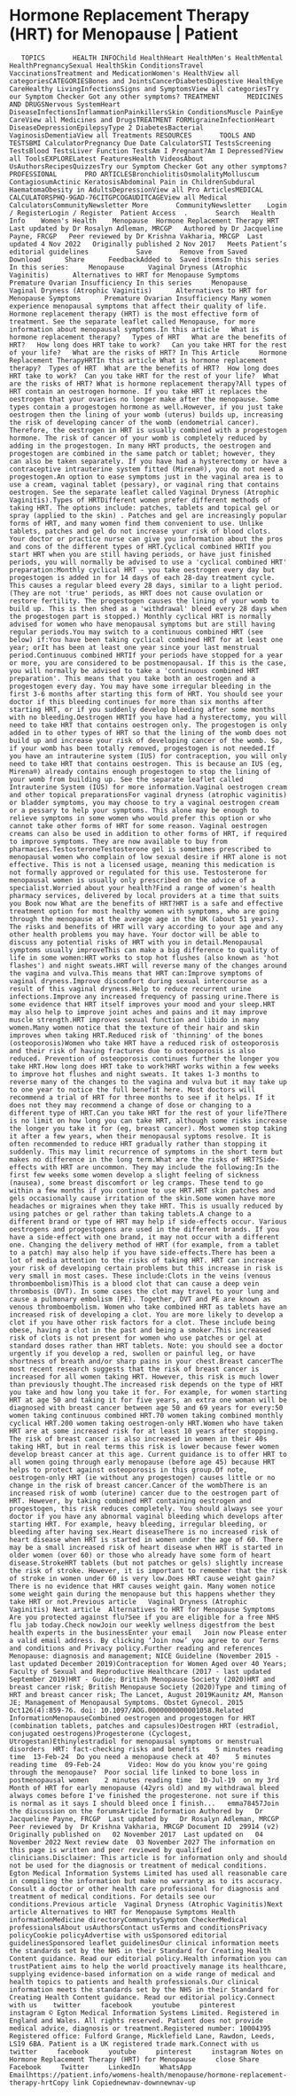 # Hormone Replacement Therapy (HRT) for Menopause | Patient

       TOPICS       HEALTH INFOChild HealthHeart HealthMen's HealthMental HealthPregnancySexual HealthSkin ConditionsTravel VaccinationsTreatment and MedicationWomen's HealthView all categoriesCATEGORIESBones and JointsCancerDiabetesDigestive HealthEye CareHealthy LivingInfectionsSigns and SymptomsView all categoriesTry our Symptom Checker Got any other symptoms? TREATMENT       MEDICINES AND DRUGSNervous SystemHeart DiseaseInfectionsInflammationPainkillersSkin ConditionsMuscle PainEye CareView all Medicines and DrugsTREATMENT FORMigraineInfectionHeart DiseaseDepressionEpilepsyType 2 DiabetesBacterial VaginosisDementiaView all Treatments RESOURCES       TOOLS AND TESTSBMI CalculatorPregnancy Due Date CalculatorSTI TestsScreening TestsBlood TestsLiver Function TestsAm I Pregnant?Am I Depressed?View all ToolsEXPLORELatest FeaturesHealth VideosAbout UsAuthorsRecipesQuizzesTry our Symptom Checker Got any other symptoms? PROFESSIONAL       PRO ARTICLESBronchiolitisOsmolalityMolluscum ContagiosumActinic KeratosisAbdominal Pain in ChildrenSubdural HaematomaObesity in AdultsDepressionView all Pro ArticlesMEDICAL CALCULATORSPHQ-9GAD-76CITGPCOGAUDITCAGEView all Medical CalculatorsCommunityNewsletter More       CommunityNewsletter    Login / RegisterLogin / Register  Patient Access  .       Search   Health Info    Women's Health    Menopause  Hormone Replacement Therapy HRT Last updated by Dr Rosalyn Adleman, MRCGP   Authored by Dr Jacqueline Payne, FRCGP   Peer reviewed by Dr Krishna Vakharia, MRCGP  Last updated 4 Nov 2022   Originally published 2 Nov 2017   Meets Patient’s editorial guidelines            Save       Remove from Saved       Download      Share      FeedbackAdded to  Saved itemsIn this series    In this series:     Menopause      Vaginal Dryness (Atrophic Vaginitis)      Alternatives to HRT for Menopause Symptoms      Premature Ovarian Insufficiency In this series     Menopause      Vaginal Dryness (Atrophic Vaginitis)      Alternatives to HRT for Menopause Symptoms      Premature Ovarian Insufficiency Many women experience menopausal symptoms that affect their quality of life. Hormone replacement therapy (HRT) is the most effective form of treatment. See the separate leaflet called Menopause, for more information about menopausal symptoms.In this article   What is hormone replacement therapy?   Types of HRT   What are the benefits of HRT?   How long does HRT take to work?   Can you take HRT for the rest of your life?   What are the risks of HRT? In This Article     Hormone Replacement TherapyHRTIn this article What is hormone replacement therapy?  Types of HRT  What are the benefits of HRT?  How long does HRT take to work?  Can you take HRT for the rest of your life?  What are the risks of HRT? What is hormone replacement therapy?All types of HRT contain an oestrogen hormone. If you take HRT it replaces the oestrogen that your ovaries no longer make after the menopause. Some types contain a progestogen hormone as well.However, if you just take oestrogen then the lining of your womb (uterus) builds up, increasing the risk of developing cancer of the womb (endometrial cancer). Therefore, the oestrogen in HRT is usually combined with a progestogen hormone. The risk of cancer of your womb is completely reduced by adding in the progestogen. In many HRT products, the oestrogen and progestogen are combined in the same patch or tablet; however, they can also be taken separately. If you have had a hysterectomy or have a contraceptive intrauterine system fitted (Mirena®), you do not need a progestogen.An option to ease symptoms just in the vaginal area is to use a cream, vaginal tablet (pessary), or vaginal ring that contains oestrogen. See the separate leaflet called Vaginal Dryness (Atrophic Vaginitis).Types of HRTDifferent women prefer different methods of taking HRT. The options include: patches, tablets and topical gel or spray (applied to the skin) . Patches and gel are increasingly popular forms of HRT, and many women find them convenient to use. Unlike tablets, patches and gel do not increase your risk of blood clots. Your doctor or practice nurse can give you information about the pros and cons of the different types of HRT.Cyclical combined HRTIf you start HRT when you are still having periods, or have just finished periods, you will normally be advised to use a 'cyclical combined HRT' preparation:Monthly cyclical HRT - you take oestrogen every day but progestogen is added in for 14 days of each 28-day treatment cycle. This causes a regular bleed every 28 days, similar to a light period. (They are not 'true' periods, as HRT does not cause ovulation or restore fertility. The progestogen causes the lining of your womb to build up. This is then shed as a 'withdrawal' bleed every 28 days when the progestogen part is stopped.) Monthly cyclical HRT is normally advised for women who have menopausal symptoms but are still having regular periods.You may switch to a continuous combined HRT (see below) if:You have been taking cyclical combined HRT for at least one year; orIt has been at least one year since your last menstrual period.Continuous combined HRTIf your periods have stopped for a year or more, you are considered to be postmenopausal. If this is the case, you will normally be advised to take a 'continuous combined HRT preparation'. This means that you take both an oestrogen and a progestogen every day. You may have some irregular bleeding in the first 3-6 months after starting this form of HRT. You should see your doctor if this bleeding continues for more than six months after starting HRT, or if you suddenly develop bleeding after some months with no bleeding.Oestrogen HRTIf you have had a hysterectomy, you will need to take HRT that contains oestrogen only. The progestogen is only added in to other types of HRT so that the lining of the womb does not build up and increase your risk of developing cancer of the womb. So, if your womb has been totally removed, progestogen is not needed.If you have an intrauterine system (IUS) for contraception, you will only need to take HRT that contains oestrogen. This is because an IUS (eg, Mirena®) already contains enough progestogen to stop the lining of your womb from building up. See the separate leaflet called Intrauterine System (IUS) for more information.Vaginal oestrogen cream and other topical preparationsFor vaginal dryness (atrophic vaginitis) or bladder symptoms, you may choose to try a vaginal oestrogen cream or a pessary to help your symptoms. This alone may be enough to relieve symptoms in some women who would prefer this option or who cannot take other forms of HRT for some reason. Vaginal oestrogen creams can also be used in addition to other forms of HRT, if required to improve symptoms. They are now available to buy from pharmacies.TestosteroneTestosterone gel is sometimes prescribed to menopausal women who complain of low sexual desire if HRT alone is not effective. This is not a licensed usage, meaning this medication is not formally approved or regulated for this use. Testosterone for menopausal women is usually only prescribed on the advice of a specialist.Worried about your health?Find a range of women's health pharmacy services, delivered by local providers at a time that suits you Book now What are the benefits of HRT?HRT is a safe and effective treatment option for most healthy women with symptoms, who are going through the menopause at the average age in the UK (about 51 years). The risks and benefits of HRT will vary according to your age and any other health problems you may have. Your doctor will be able to discuss any potential risks of HRT with you in detail.Menopausal symptoms usually improveThis can make a big difference to quality of life in some women:HRT works to stop hot flushes (also known as 'hot flashes') and night sweats.HRT will reverse many of the changes around the vagina and vulva.This means that HRT can:Improve symptoms of vaginal dryness.Improve discomfort during sexual intercourse as a result of this vaginal dryness.Help to reduce recurrent urine infections.Improve any increased frequency of passing urine.There is some evidence that HRT itself improves your mood and your sleep.HRT may also help to improve joint aches and pains and it may improve muscle strength.HRT improves sexual function and libido in many women.Many women notice that the texture of their hair and skin improves when taking HRT.Reduced risk of 'thinning' of the bones (osteoporosis)Women who take HRT have a reduced risk of osteoporosis and their risk of having fractures due to osteoporosis is also reduced. Prevention of osteoporosis continues further the longer you take HRT.How long does HRT take to work?HRT works within a few weeks to improve hot flushes and night sweats. It takes 1-3 months to reverse many of the changes to the vagina and vulva but it may take up to one year to notice the full benefit here. Most doctors will recommend a trial of HRT for three months to see if it helps. If it does not they may recommend a change of dose or changing to a different type of HRT.Can you take HRT for the rest of your life?There is no limit on how long you can take HRT, although some risks increase the longer you take it for (eg, breast cancer). Most women stop taking it after a few years, when their menopausal syptoms resolve. It is often recommended to reduce HRT gradually rather than stopping it suddenly. This may limit recurrence of symptoms in the short term but makes no difference in the long term.What are the risks of HRT?Side-effects with HRT are uncommon. They may include the following:In the first few weeks some women develop a slight feeling of sickness (nausea), some breast discomfort or leg cramps. These tend to go within a few months if you continue to use HRT.HRT skin patches and gels occasionally cause irritation of the skin.Some women have more headaches or migraines when they take HRT. This is usually reduced by using patches or gel rather than taking tablets.A change to a different brand or type of HRT may help if side-effects occur. Various oestrogens and progestogens are used in the different brands. If you have a side-effect with one brand, it may not occur with a different one. Changing the delivery method of HRT (for example, from a tablet to a patch) may also help if you have side-effects.There has been a lot of media attention to the risks of taking HRT. HRT can increase your risk of developing certain problems but this increase in risk is very small in most cases. These include:Clots in the veins (venous thromboembolism)This is a blood clot that can cause a deep vein thrombosis (DVT). In some cases the clot may travel to your lung and cause a pulmonary embolism (PE). Together, DVT and PE are known as venous thromboembolism. Women who take combined HRT as tablets have an increased risk of developing a clot. You are more likely to develop a clot if you have other risk factors for a clot. These include being obese, having a clot in the past and being a smoker.This increased risk of clots is not present for women who use patches or gel at standard doses rather than HRT tablets. Note: you should see a doctor urgently if you develop a red, swollen or painful leg, or have shortness of breath and/or sharp pains in your chest.Breast cancerThe most recent research suggests that the risk of breast cancer is increased for all women taking HRT. However, this risk is much lower than previously thought.The increased risk depends on the type of HRT you take and how long you take it for. For example, for women starting HRT at age 50 and taking it for five years, an extra one woman will be diagnosed with breast cancer between age 50 and 69 years for every:50 women taking continuous combined HRT.70 women taking combined monthly cyclical HRT.200 women taking oestrogen-only HRT.Women who have taken HRT are at some increased risk for at least 10 years after stopping. The risk of breast cancer is also increased in women in their 40s taking HRT, but in real terms this risk is lower because fewer women develop breast cancer at this age. Current guidance is to offer HRT to all women going through early menopause (before age 45) because HRT helps to protect against osteoporosis in this group.Of note, oestrogen‑only HRT (ie without any progestogen) causes little or no change in the risk of breast cancer.Cancer of the wombThere is an increased risk of womb (uterine) cancer due to the oestrogen part of HRT. However, by taking combined HRT containing oestrogen and progestogen, this risk reduces completely. You should always see your doctor if you have any abnormal vaginal bleeding which develops after starting HRT. For example, heavy bleeding, irregular bleeding, or bleeding after having sex.Heart diseaseThere is no increased risk of heart disease when HRT is started in women under the age of 60. There may be a small increased risk of heart disease when HRT is started in older women (over 60) or those who already have some form of heart disease.StrokeHRT tablets (but not patches or gels) slightly increase the risk of stroke. However, it is important to remember that the risk of stroke in women under 60 is very low.Does HRT cause weight gain?There is no evidence that HRT causes weight gain. Many women notice some weight gain during the menopause but this happens whether they take HRT or not.Previous article   Vaginal Dryness (Atrophic Vaginitis) Next article  Alternatives to HRT for Menopause Symptoms  Are you protected against flu?See if you are eligible for a free NHS flu jab today.Check nowJoin our weekly wellness digestfrom the best health experts in the businessEnter your email   Join now Please enter a valid email address. By clicking ‘Join now’ you agree to our Terms and conditions and Privacy policy.Further reading and references  Menopause: diagnosis and management; NICE Guideline (November 2015 - last updated December 2019)Contraception for Women Aged over 40 Years; Faculty of Sexual and Reproductive Healthcare (2017 - last updated September 2019)HRT - Guide; British Menopause Society (2020)HRT and breast cancer risk; British Menopause Society (2020)Type and timing of HRT and breast cancer risk; The Lancet, August 2019Kaunitz AM, Manson JE; Management of Menopausal Symptoms. Obstet Gynecol. 2015 Oct126(4):859-76. doi: 10.1097/AOG.0000000000001058.Related InformationMenopauseCombined oestrogen and progestogen for HRT (combination tablets, patches and capsules)Oestrogen HRT (estradiol, conjugated oestrogens)Progesterone (Cyclogest, Utrogestan)Ethinylestradiol for menopausal symptoms or menstrual disorders  HRT: fact-checking risks and benefits    5 minutes reading time  13-Feb-24  Do you need a menopause check at 40?    5 minutes reading time  09-Feb-24       Video: How do you know you're going through the menopause?  Poor social life linked to bone loss in postmenopausal women    2 minutes reading time  10-Jul-19  on my 3rd Month of HRT for early menopause (42yrs old) and my withdrawal bleed always comes before I've finished the progesterone. not sure if this is normal as it says I should bleed once I finish...   emma78457Join the discussion on the forumsArticle Information Authored by   Dr Jacqueline Payne, FRCGP  Last updated by   Dr Rosalyn Adleman, MRCGP Peer reviewed by  Dr Krishna Vakharia, MRCGP Document ID  29914 (v2)  Originally published on   02 November 2017  Last updated on   04 November 2022 Next review date  03 November 2027 The information on this page is written and peer reviewed by qualified clinicians.Disclaimer: This article is for information only and should not be used for the diagnosis or treatment of medical conditions. Egton Medical Information Systems Limited has used all reasonable care in compiling the information but make no warranty as to its accuracy. Consult a doctor or other health care professional for diagnosis and treatment of medical conditions. For details see our conditions.Previous article  Vaginal Dryness (Atrophic Vaginitis)Next article Alternatives to HRT for Menopause Symptoms Health informationMedicine directoryCommunitySymptom CheckerMedical professionalsAbout usAuthorsContact usTerms and conditionsPrivacy policyCookie policyAdvertise with usSponsored editorial guidelinesSponsored leaflet guidelinesOur clinical information meets the standards set by the NHS in their Standard for Creating Health Content guidance. Read our editorial policy.Health information you can trustPatient aims to help the world proactively manage its healthcare, supplying evidence-based information on a wide range of medical and health topics to patients and health professionals.Our clinical information meets the standards set by the NHS in their Standard for Creating Health Content guidance. Read our editorial policy.Connect with us    twitter     facebook     youtube     pinterest     instagram © Egton Medical Information Systems Limited. Registered in England and Wales. All rights reserved. Patient does not provide medical advice, diagnosis or treatment.Registered number: 10004395 Registered office: Fulford Grange, Micklefield Lane, Rawdon, Leeds, LS19 6BA. Patient is a UK registered trade mark.Connect with us    twitter     facebook     youtube     pinterest     instagram Notes on Hormone Replacement Therapy (HRT) for Menopause     close Share          Facebook     Twitter     LinkedIn     WhatsApp     Emailhttps://patient.info/womens-health/menopause/hormone-replacement-therapy-hrtCopy link Copiednewnav-downnewnav-up


